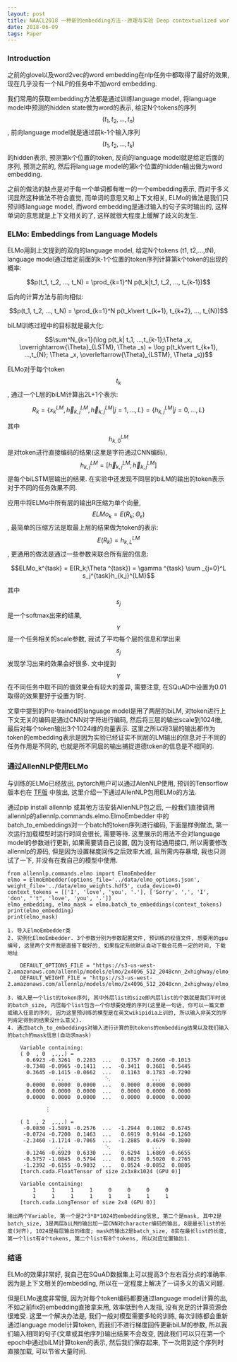 ```yaml
---
layout: post
title: NAACL2018 一种新的embedding方法--原理与实验 Deep contextualized word representations (ELMo)
date: 2018-06-09
tags: Paper
---
```


### Introduction

之前的glove以及word2vec的word embedding在nlp任务中都取得了最好的效果, 现在几乎没有一个NLP的任务中不加word embedding.

我们常用的获取embedding方法都是通过训练language model, 将language model中预测的hidden state做为word的表示, 给定N个tokens的序列$$(t_1, t_2,...,t_n)$$, 前向language model就是通过前k-1个输入序列$$(t_1, t_2, ...,t_k)$$的hidden表示, 预测第k个位置的token, 反向的language model就是给定后面的序列, 预测之前的, 然后将language model的第k个位置的hidden输出做为word embedding. 

之前的做法的缺点是对于每一个单词都有唯一的一个embedding表示, 而对于多义词显然这种做法不符合直觉, 而单词的意思又和上下文相关, ELMo的做法是我们只预训练language model, 而word embedding是通过输入的句子实时输出的, 这样单词的意思就是上下文相关的了, 这样就很大程度上缓解了歧义的发生.

### ELMo: Embeddings from Language Models

ELMo用到上文提到的双向的language model, 给定N个tokens (t1, t2,...,tN),  language model通过给定前面的k-1个位置的token序列计算第k个token的出现的概率:

$$p(t_1, t_2, ..., t_N) = \prod_{k=1}^N p(t_k|t_1, t_2, ..., t_{k-1})$$

后向的计算方法与前向相似:

$$p(t_1, t_2, ..., t_N) = \prod_{k=1}^N p(t_k\vert t_{k+1}, t_{k+2}, ..., t_{N})$$

biLM训练过程中的目标就是最大化:

$$\sum^N_{k=1}(\log p(t_k| t_1, ...,t_{k-1};\Theta _x, \overrightarrow{\Theta}_{LSTM}, \Theta _s) + \log p(t_k\vert t_{k+1}, ...,t_{N}; \Theta _x, \overleftarrow{\Theta}_{LSTM}, \Theta _s))$$

ELMo对于每个token $$t_k$$, 通过一个L层的biLM计算出2L+1个表示:

$$R_k = \{x_k^{LM}, \overrightarrow{h}_{k,j}^{LM}, \overleftarrow{h}_{k, j}^{LM} \vert j=1, ..., L\} = \{h_{k,j}^{LM} \vert j=0,..., L\}$$

其中$$h_{k,0}^{LM}$$ 是对token进行直接编码的结果(这里是字符通过CNN编码), $$h_{k,j}^{LM} = [\overrightarrow{h}_{k,j}^{LM}; \overleftarrow{h}_{k, j}^{LM}]$$ 是每个biLSTM层输出的结果. 在实验中还发现不同层的biLM的输出的token表示对于不同的任务效果不同.

应用中将ELMo中所有层的输出R压缩为单个向量, $$ELMo_k = E(R_k;\Theta _\epsilon)$$, 最简单的压缩方法是取最上层的结果做为token的表示: $$E(R_k) = h_{k,L}^{LM}$$, 更通用的做法是通过一些参数来联合所有层的信息:

$$ELMo_k^{task} = E(R_k;\Theta ^{task}) = \gamma ^{task} \sum _{j=0}^L s_j^{task}h_{k,j}^{LM}$$

其中$$s_j$$是一个softmax出来的结果, $$\gamma$$是一个任务相关的scale参数, 我试了平均每个层的信息和学出来$$s_j$$发现学习出来的效果会好很多. 文中提到$$\gamma$$在不同任务中取不同的值效果会有较大的差异, 需要注意, 在SQuAD中设置为0.01取得的效果要好于设置为1时.

文章中提到的Pre-trained的language model是用了两层的biLM, 对token进行上下文无关的编码是通过CNN对字符进行编码, 然后将三层的输出scale到1024维, 最后对每个token输出3个1024维的向量表示. 这里之所以将3层的输出都作为token的embedding表示是因为实验已经证实不同层的LM输出的信息对于不同的任务作用是不同的, 也就是所不同层的输出捕捉道德token的信息是不相同的.

### 通过AllenNLP使用ELMo

与训练的ELMo已经放出, pytorch用户可以通过AlenNLP使用, 预训的Tensorflow版本也在 [TF版](https://github.com/allenai/bilm-tf) 中放出, 这里介绍一下通过AllenNLP包用ELMo的方法.

通过pip install allennlp 或其他方法安装AllenNLP包之后, 一般我们直接调用allennlp的allennlp.commands.elmo.ElmoEmbedder 中的batch_to_embeddings对一个batch的token序列进行编码, 下面是样例做法, 第一次运行加载模型时运行时间会很长, 需要等待. 这里展示的用法不会对language model的参数进行更新, 如果需要请自己设置, 因为没有给通用接口, 所以需要修改allennlp的源码, 但是因为设置梯度回传之后效率大减, 且所需内存暴增, 我也只测试了一下, 并没有在我自己的模型中使用.

```
from allennlp.commands.elmo import ElmoEmbedder
elmo = ElmoEmbedder(options_file='../data/elmo_options.json', weight_file='../data/elmo_weights.hdf5', cuda_device=0)
context_tokens = [['I', 'love', 'you', '.'], ['Sorry', ',', 'I', 'don', "'t", 'love', 'you', '.']]
elmo_embedding, elmo_mask = elmo.batch_to_embeddings(context_tokens)
print(elmo_embedding)
print(elmo_mask)

1. 导入ElmoEmbedder类
2. 实例化ElmoEmbedder. 3个参数分别为参数配置文件, 预训练的权值文件, 想要用的gpu编号, 这里两个文件我是直接下载好的, 如果指定系统默认自动下载会花费一定的时间, 下载地址
   
    DEFAULT_OPTIONS_FILE = "https://s3-us-west-2.amazonaws.com/allennlp/models/elmo/2x4096_512_2048cnn_2xhighway/elmo_2x4096_512_2048cnn_2xhighway_options.json"
    DEFAULT_WEIGHT_FILE = "https://s3-us-west-2.amazonaws.com/allennlp/models/elmo/2x4096_512_2048cnn_2xhighway/elmo_2x4096_512_2048cnn_2xhighway_weights.hdf5"
    
3. 输入是一个list的token序列, 其中外层list的size即内层list的个数就是我们平时说的batch_size, 内层每个list包含一个你想要处理的序列(这里是一句话, 你可以一篇文章或输入任意的序列, 因为这里预训练的模型是在英文wikipidia上训的, 所以输入非英文的序列肯定得到的结果没什么意义).
4. 通过batch_to_embeddings对输入进行计算的到tokens的embedding结果以及我们输入的batch的mask信息(自动求mask)

    Variable containing:
    ( 0  , 0  ,.,.) = 
      0.6923 -0.3261  0.2283  ...   0.1757  0.2660 -0.1013
     -0.7348 -0.0965 -0.1411  ...  -0.3411  0.3681  0.5445
      0.3645 -0.1415 -0.0662  ...   0.1163  0.1783 -0.7290
               ...             ⋱             ...          
      0.0000  0.0000  0.0000  ...   0.0000  0.0000  0.0000
      0.0000  0.0000  0.0000  ...   0.0000  0.0000  0.0000
      0.0000  0.0000  0.0000  ...   0.0000  0.0000  0.0000
      
            ⋮  

    ( 1  , 2  ,.,.) = 
     -0.0830 -1.5891 -0.2576  ...  -1.2944  0.1082  0.6745
     -0.0724 -0.7200  0.1463  ...   0.6919  0.9144 -0.1260
     -2.3460 -1.1714 -0.7065  ...  -1.2885  0.4679  0.3800
               ...             ⋱             ...          
      0.1246 -0.6929  0.6330  ...   0.6294  1.6869 -0.6655
     -0.5757 -1.0845  0.5794  ...   0.0825  0.5020  0.2765
     -1.2392 -0.6155 -0.9032  ...   0.0524 -0.0852  0.0805
    [torch.cuda.FloatTensor of size 2x3x8x1024 (GPU 0)]

    Variable containing:
        1     1     1     1     0     0     0     0
        1     1     1     1     1     1     1     1
    [torch.cuda.LongTensor of size 2x8 (GPU 0)]

输出两个Variable, 第一个是2*3*8*1024的embedding信息, 第二个是mask, 其中2是batch_size, 3是两层biLM的输出加一层CNN对character编码的输出, 8是最长list的长度(对齐), 1024是每层输出的维度; mask的输出2是batch_size, 8实在最长list的长度, 第一个list有4个tokens, 第二个list有8个tokens, 所以对应位置输出1.

```

### 结语

ELMo的效果非常好, 我自己在SQuAD数据集上可以提高3个左右百分点的准确率. 因为是上下文相关的embedding, 所以在一定程度上解决了一词多义的语义问题. 

但是ELMo速度非常慢, 因为对每个token编码都要通过language model计算的出, 不如之前fix的embedding直接拿来用, 效率低到令人发指, 没有充足的计算资源会很难受. 这里一个解决办法是, 我们一般对模型需要多轮的训练, 每次训练都会重新通过language model计算token, 而我们不进行梯度回传更新biLM的参数, 所以我们输入相同的句子(文章或其他序列)输出结果不会改变, 因此我们可以只在第一个epoch中通过biLM计算token的表示, 然后我们保存起来, 下一次用到这个序列时直接加载, 可以节省大量时间.

